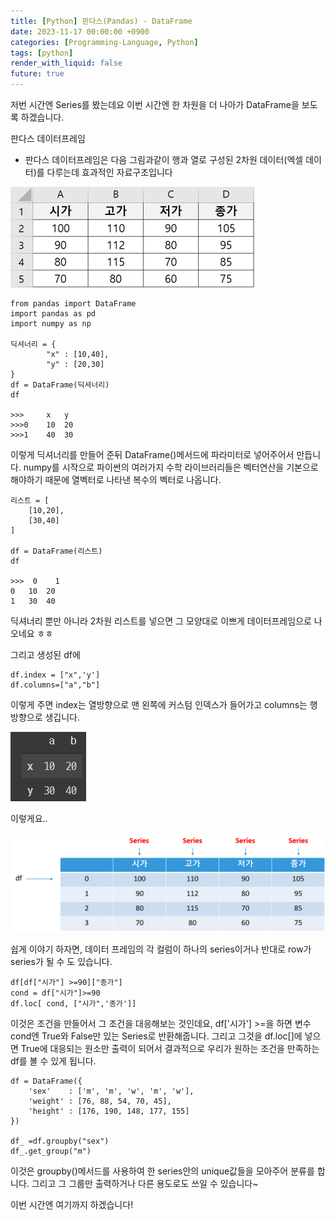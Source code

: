 ```yaml
---
title: [Python] 판다스(Pandas) - DataFrame
date: 2023-11-17 00:00:00 +0900
categories: [Programming-Language, Python]
tags: [python]
render_with_liquid: false
future: true
---
```


저번 시간엔 Series를 봤는데요 이번 시간엔 한 차원을 더 나아가 DataFrame을 보도록 하겠습니다.

판다스 데이터프레임

-   판다스 데이터프레임은 다음 그림과같이 행과 열로 구성된 2차원 데이터(엑셀 데이터)를 다루는데 효과적인 자료구조입니다

![Desktop View](/assets/img/Programming-Language/Python/Pandas2/1.png)

```
from pandas import DataFrame
import pandas as pd
import numpy as np

딕셔너리 = {
        "x" : [10,40],
        "y" : [20,30]
}
df = DataFrame(딕셔너리)
df

>>>	    x 	y
>>>0 	10 	20
>>>1 	40 	30
```

이렇게 딕셔너리를 만들어 준뒤 DataFrame()메서드에 파라미터로 넣어주어서 만듭니다. numpy를 시작으로 파이썬의 여러가지 수학 라이브러리들은 벡터연산을 기본으로 해야하기 때문에 열벡터로 나타낸 복수의 벡터로 나옵니다.

```
리스트 = [
    [10,20],
    [30,40]
]

df = DataFrame(리스트)
df

>>>  0 	  1
0 	10 	20
1 	30 	40
```

딕셔너리 뿐만 아니라 2차원 리스트를 넣으면 그 모양대로 이쁘게 데이터프레임으로 나오네요 ㅎㅎ

그리고 생성된 df에

```
df.index = ["x",'y']
df.columns=["a","b"]
```

이렇게 주면 index는 열방향으로 맨 왼쪽에 커스텀 인덱스가 들어가고 columns는 행방향으로 생깁니다.

![Desktop View](/assets/img/Programming-Language/Python/Pandas2/2.png)

이렇게요..

![Desktop View](/assets/img/Programming-Language/Python/Pandas2/3.png)

쉽게 이야기 하자면, 데이터 프레임의 각 컬럼이 하나의 series이거나 반대로 row가 series가 될 수 도 있습니다.

```
df[df["시가"] >=90]["종가"]
cond = df["시가"]>=90
df.loc[ cond, ["시가",'종가']]
```

이것은 조건을 만들어서 그 조건을 대응해보는 것인데요, df\['시가'\] >=을 하면 변수 cond엔 True와 False만 있는 Series로 반환해줍니다. 그리고 그것을 df.loc\[\]에 넣으면 True에 대응되는 원소만 출력이 되어서 결과적으로 우리가 원하는 조건을 만족하는 df를 볼 수 있게 됩니다.

```
df = DataFrame({
    'sex'    : ['m', 'm', 'w', 'm', 'w'],
    'weight' : [76, 88, 54, 70, 45],
    'height' : [176, 190, 148, 177, 155]        
})

df_ =df.groupby("sex")
df_.get_group("m")
```

이것은 groupby()메서드를 사용하여 한 series안의 unique값들을 모아주어 분류를 합니다. 그리고 그 그룹만 출력하거나 다른 용도로도 쓰일 수 있습니다~

이번 시간엔 여기까지 하겠습니다!